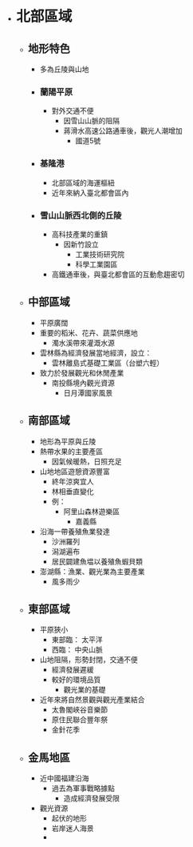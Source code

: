 - # 北部區域
	- ## 地形特色
		- 多為丘陵與山地
		- ### 蘭陽平原
			- 對外交通不便
				- 因雪山山脈的阻隔
				- 蔣滑水高速公路通車後，觀光人潮增加
					- 國道5號
		- ### 基隆港
			- 北部區域的海運樞紐
			- 近年來納入臺北都會區內
		- ### 雪山山脈西北側的丘陵
			- 高科技產業的重鎮
				- 因新竹設立
					- 工業技術研究院
					- 科學工業園區
			- 高鐵通車後，與臺北都會區的互動愈趨密切
	- ## 中部區域
		- 平原廣闊
		- 重要的稻米、花卉、蔬菜供應地
			- 濁水溪帶來灌溉水源
		- 雲林縣為經濟發展當地經濟，設立：
			- 雲林離島式基礎工業區（台塑六輕）
		- 致力於發展觀光和休閒產業
			- 南投縣境內觀光資源
				- 日月潭國家風景
	- ## 南部區域
		- 地形為平原與丘陵
		- 熱帶水果的主要產區
			- 因氣候暖熱，日照充足
		- 山地地區遊憩資源豐富
			- 終年涼爽宜人
			- 林相垂直變化
			- 例：
				- 阿里山森林遊樂區
					- 嘉義縣
		- 沿海一帶養殖魚業發達
			- 沙洲羅列
			- 潟湖遍布
			- 居民闢建魚塭以養殖魚蝦貝類
		- 澎湖縣：漁業、觀光業為主要產業
			- 風多雨少
	- ## 東部區域
		- 平原狹小
			- 東部臨： 太平洋
			- 西臨： 中央山脈
		- 山地阻隔，形勢封閉，交通不便
			- 經濟發展遲緩
			- 較好的環境品質
				- 觀光業的基礎
		- 近年來將自然景觀與觀光產業結合
			- 太魯閣峽谷音樂節
			- 原住民聯合豐年祭
			- 金針花季
	- ## 金馬地區
		- 近中國福建沿海
			- 過去為軍事戰略據點
				- 造成經濟發展受限
		- 觀光資源
			- 起伏的地形
			- 岩岸迷人海景
			-